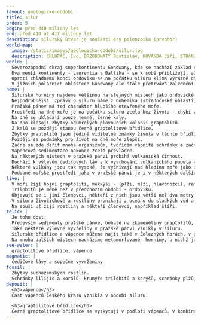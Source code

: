 ```yaml
---
layout: geologicke-obdobi
title: silur
order: 5
begin: před 440 miliony let
end: před 410 až 417 miliony let
description: silurský útvar je součástí éry paleozoika (prvohor)
world-map:
  image: /static/images/geologicka-obdobi/silur.jpg
  description: CHLUPÁČ, Ivo, BRZOBOHATÝ Rostislav, KOVANDA Jiří, STRÁNÍK Zdeněk. Geologická minulost České republiky. Vydání první. ACADEMIA, nakladatelství AV ČR. Praha, 2002. 436 stran. ISBN 80-200-0914-0
world: |
  Severozápadní okraj superkontinentu Gondwany, kde se nachází základ českého masivu, se posouvá k severu, tedy blíže k rovníku, do teplých klimatických pásem.
  Dva menší kontinenty - Laurentia a Baltika - se k sobě přibližují, až nakonec oceán mezi nimi zanikne, kontinenty se srazí a spojí se do jednoho celku - Laurussie.
  Oproti chladnému konci ordoviku se na počátku siluru klima výrazně oteplí a hladina oceánu stoupne.
  V jižních polárních oblastech Gondwany ale stále přetrvává zalednění.
home: |
  Silurské horniny najdeme většinou na stejných místech jako ordovické.
  Nejpodrobnější  zprávy o siluru máme z bohemika (středočeské oblasti), kde se v podobě mořských sedimentů pražské pánve zachoval úplný záznam od začátku až do konce tohoto období.
  Pražská pánev má teď charakter hlubšího otevřeného moře.
  Prostředí na dně moře je na počátku siluru zcela bez života - chybí zde kyslík.
  Na dně se ukládají pouze jemné, černé kaly.
  Na dno klesají zbytky odumřelých plovoucích kolonií graptolitů.
  Z kalů se později stanou černé graptolitové břidlice.
  Zbytky graptolitů jsou jediné viditelné známky života v těchto břidlicích.
  Později se podmínky pro život na dně moře zlepší.
  Začne se zde dařit mnoha organizmům, tvořícím vápnité schránky a začnou se ukládat také vápence.
  Vápencová sedimentace nakonec zcela převládne.
  Na některých místech v pražské pánvi probíhá vulkanická činnost.
  Dochází k výlevům čedičových láv a k vyvrhování vulkanického popela a bomb.
  Některé vulkány jsou tak vysoké, že vyčnívají nad hladinu moře jako sopečné ostrovy.
  Podobné mořské prostředí jako v pražské pánvi je i v některých dalších částech našeho území.
live: |
  V moři žijí hojní graptoliti, měkkýši - (plži, mlži, hlavonožci), ramenonožci, koráli, mechovky a ostnokožci (hlavně lilijice).
  Trilobitů je méně než v předchozím období - ordoviku.
  Objevují se i jiní členovci, někteří z nich jsou větší než dva metry.
  V siluru živočichové a rostliny pronikají z oceánu do sladkých vod a na souš.
  Na souši už žijí rostliny a někteří členovci, například štíři.
relic: |
  Je toho dost.
  Především sedimenty pražské pánve, bohaté na zkameněliny graptolitů, lilijic, korálů, trilobitů a mnoha jiných živočichů.
  Také některé výlevné vyvřeliny v pražské pánvi vznikly v siluru.
  Silurské břidlice a vápence můžeme najít také v Železných horách, v podhůří Krkonoš a na Drahanské vrchovině.
  Na mnoha dalších místech nacházíme metamorfované  horniny, u nichž je silurské stáří hodně pravděpodobné.
see-water: |
  graptolitové břidlice, vápence
magmatic: |
  čedičové lávy a sopečné vyvrženiny
fossil: |
  Zbytky suchozemských rostlin.
  Schránky lilijic a korálů, krunýře trilobitů a korýšů, schránky plžů, mlžů, hlavonožců, ramenonožců.
deposit: |
  <h3>vápence</h3>
  Část vápenců Českého krasu vznikla v období siluru.

  <h3>graptolitové břidlice</h3>
  Černé graptolitové břidlice se vyskytují v podloží vápenců. V kombinaci s vápenci se dají využít pro výrobu cementu (do cementu dodávají potřebný SiO<sub>2</sub> a Al<sub>2</sub>O<sub>3</sub>).
---
```

